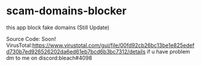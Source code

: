 # scam-domains-blocker
this app block fake domains (Still Update)

Source Code: Soon!
VirusTotal:https://www.virustotal.com/gui/file/00fd92cb26bc13be1e825edefd730b7ed926526202da6ed61eb7bcd6b3bc7312/details
if u have problem dm to me on discord:bleach#4098
